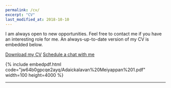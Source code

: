 ```yaml
---
permalink: /cv/
excerpt: "CV"
last_modified_at: 2018-10-10
---
```


I am always open to new opportunities. Feel free to contact me if you have an interesting role for me. An always-up-to-date version of my CV is embedded below.  

<a href="https://www.dropbox.com/s/jw64b0gpcqe2ayq/Adaickalavan%20Meiyappan%201.pdf?dl=1" class="btn btn--info">Download my CV</a>  <a href="/calendar/" target="_blank" class="btn btn--info">Schedule a chat with me</a>

{% include embedpdf.html code="jw64b0gpcqe2ayq/Adaickalavan%20Meiyappan%201.pdf" width=100 height=4000 %}

---
